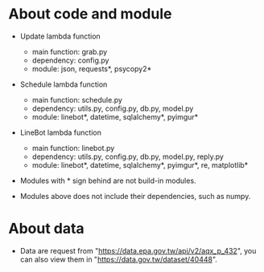 # About code and module
- Update lambda function
  - main function: grab.py
  - dependency: config.py
  - module: json, requests*, psycopy2*

- Schedule lambda function
  - main function: schedule.py
  - dependency: utils.py, config.py, db.py, model.py
  - module: linebot*, datetime, sqlalchemy*, pyimgur*

- LineBot lambda function
  - main function: linebot.py
  - dependency: utils.py, config.py, db.py, model.py, reply.py
  - module: linebot*, datetime, sqlalchemy*, pyimgur*, re, matplotlib*

- Modules with * sign behind are not build-in modules.
- Modules above does not include their dependencies, such as numpy.
# About data
- Data are request from "https://data.epa.gov.tw/api/v2/aqx_p_432",
  you can also view them in "https://data.gov.tw/dataset/40448".
